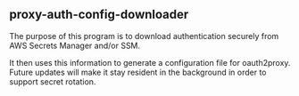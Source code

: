 proxy-auth-config-downloader
----------------------------

The purpose of this program is to download authentication securely from AWS Secrets Manager and/or SSM.

It then uses this information to generate a configuration file for oauth2proxy.  Future updates will make it
stay resident in the background in order to support secret rotation.

